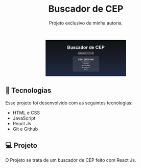 <h1 align="center"> Buscador de CEP </h1>

<p align="center">
Projeto exclusivo de minha autoria.
</p>

<br>

<p align="center">
  <img alt="Página inicial" src="./readmebg.png" width="50%">
</p>

## 🚀 Tecnologias

Esse projeto foi desenvolvido com as seguintes tecnologias:

- HTML e CSS
- JavaScript
- React Js
- Git e Github

## 💻 Projeto

O Projeto se trata de um buscador de CEP feito com React Js.